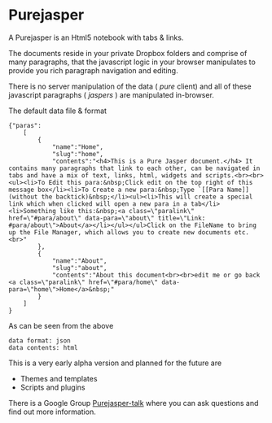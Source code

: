 Purejasper
===========

A Purejasper is an Html5 notebook with tabs & links.

The documents reside in your private Dropbox folders and comprise of many paragraphs, that the javascript logic in your browser manipulates to provide you rich paragraph navigation and editing.

There is no server manipulation of the data ( *pure* client) and all of these javascript paragraphs ( *jaspers* ) are manipulated in-browser.

The default data file & format

    {"paras":
        [
            {
                "name":"Home",
                "slug":"home",
                "contents":"<h4>This is a Pure Jasper document.</h4> It contains many paragraphs that link to each other, can be navigated in tabs and have a mix of text, links, html, widgets and scripts.<br><br><ul><li>To Edit this para:&nbsp;Click edit on the top right of this message box</li><li>To Create a new para:&nbsp;Type `[[Para Name]] (without the backtick)&nbsp;</li><ul><li>This will create a special link which when clicked will open a new para in a tab</li><li>Something like this:&nbsp;<a class=\"paralink\" href=\"#para/about\" data-para=\"about\" title=\"Link: #para/about\">About</a></li></ul></ul>Click on the FileName to bring up the File Manager, which allows you to create new documents etc.<br>"
            },
            {
                "name":"About",
                "slug":"about",
                "contents":"About this document<br><br>edit me or go back <a class=\"paralink\" href=\"#para/home\" data-para=\"home\">Home</a>&nbsp;"
            }
        ]
    }

As can be seen from the above

    data format: json
    data contents: html

This is a very early alpha version and planned for the future are
- Themes and templates
- Scripts and plugins

There is a Google Group [Purejasper-talk](https://groups.google.com/forum/?fromgroups#!forum/purejasper-talk) where you can ask questions and find out more information.
